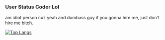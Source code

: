 ### User Status Coder Lol
am idiot person cuz yeah and dumbass guy
if you gonna hire me, just don't hire me bitch.

[![Top Langs](https://github-readme-stats.vercel.app/api/top-langs/?username=ntdcore&langs_count=8&theme=radical)](https://github.com/anuraghazra/github-readme-stats)
